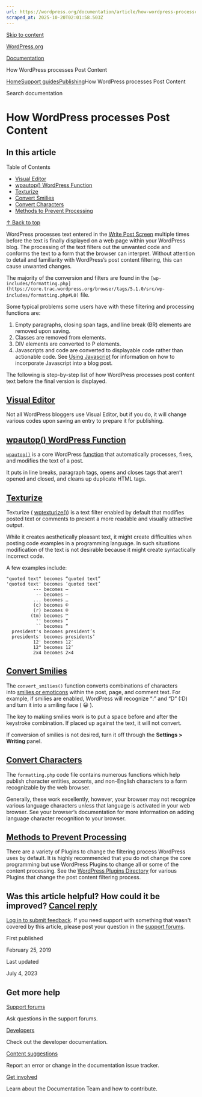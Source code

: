 ```yaml
---
url: https://wordpress.org/documentation/article/how-wordpress-processes-post-content
scraped_at: 2025-10-20T02:01:58.503Z
---
```


[Skip to content](https://wordpress.org/documentation/article/how-wordpress-processes-post-content/#wp--skip-link--target)

[WordPress.org](https://wordpress.org/)

[Documentation](https://wordpress.org/documentation)

How WordPress processes Post Content

[Home](https://wordpress.org/documentation)[Support guides](https://wordpress.org/documentation/support-guides/)[Publishing](https://wordpress.org/documentation/category/publishing/)How WordPress processes Post Content

Search documentation

# How WordPress processes Post Content

## In this article

Table of Contents

- [Visual Editor](https://wordpress.org/documentation/article/how-wordpress-processes-post-content/#visual-editor)
- [wpautop() WordPress Function](https://wordpress.org/documentation/article/how-wordpress-processes-post-content/#wpautop-wordpress-function)
- [Texturize](https://wordpress.org/documentation/article/how-wordpress-processes-post-content/#texturize)
- [Convert Smilies](https://wordpress.org/documentation/article/how-wordpress-processes-post-content/#convert-smilies)
- [Convert Characters](https://wordpress.org/documentation/article/how-wordpress-processes-post-content/#convert-characters)
- [Methods to Prevent Processing](https://wordpress.org/documentation/article/how-wordpress-processes-post-content/#methods-to-prevent-processing)

[↑ Back to top](https://wordpress.org/documentation/article/how-wordpress-processes-post-content/#wp--skip-link--target)

WordPress processes text entered in the [Write Post Screen](https://wordpress.org/documentation/article/administration-screens/#add-new-post) multiple times before the text is finally displayed on a web page within your WordPress blog. The processing of the text filters out the unwanted code and conforms the text to a form that the browser can interpret. Without attention to detail and familiarity with WordPress’s post content filtering, this can cause unwanted changes.

The majority of the conversion and filters are found in the `[wp-includes/formatting.php](https://core.trac.wordpress.org/browser/tags/5.1.0/src/wp-includes/formatting.php#L0)` file.

Some typical problems some users have with these filtering and processing functions are:

1. Empty paragraphs, closing span tags, and line break (BR) elements are removed upon saving.
2. Classes are removed from elements.
3. DIV elements are converted to P elements.
4. Javascripts and code are converted to displayable code rather than actionable code. See [Using Javascript](https://codex.wordpress.org/Using_Javascript) for information on how to incorporate Javascript into a blog post.

The following is step-by-step list of how WordPress processes post content text before the final version is displayed.

## [Visual Editor](https://wordpress.org/documentation/article/how-wordpress-processes-post-content/\#visual-editor)

Not all WordPress bloggers use Visual Editor, but if you do, it will change various codes upon saving an entry to prepare it for publishing.

## [wpautop() WordPress Function](https://wordpress.org/documentation/article/how-wordpress-processes-post-content/\#wpautop-wordpress-function)

[`wpautop()`](https://codex.wordpress.org/Function_Reference/wpautop) is a core WordPress [function](https://developer.wordpress.org/reference/) that automatically processes, fixes, and modifies the text of a post.

It puts in line breaks, paragraph tags, opens and closes tags that aren’t opened and closed, and cleans up duplicate HTML tags.

## [Texturize](https://wordpress.org/documentation/article/how-wordpress-processes-post-content/\#texturize)

Texturize ( [wptexturize()](https://codex.wordpress.org/Function_Reference/wptexturize)) is a text filter enabled by default that modifies posted text or comments to present a more readable and visually attractive output.

While it creates aesthetically pleasant text, it might create difficulties when posting code examples in a programming language. In such situations modification of the text is not desirable because it might create syntactically incorrect code.

A few examples include:

```
"quoted text" becomes “quoted text”
'quoted text' becomes ‘quoted text’
          --- becomes —
           -- becomes –
          ... becomes …
          (c) becomes ©
          (r) becomes ®
         (tm) becomes ™
           '' becomes ”
           `` becomes “
  president's becomes president’s
  presidents' becomes presidents’
          12' becomes 12′
          12" becomes 12″
          2x4 becomes 2×4

```

## [Convert Smilies](https://wordpress.org/documentation/article/how-wordpress-processes-post-content/\#convert-smilies)

The `convert_smilies()` function converts combinations of characters into [smilies or emoticons](https://wordpress.org/support/article/using-smilies/) within the post, page, and comment text. For example, if smilies are enabled, WordPress will recognize “:” and “D” (:D) and turn it into a smiling face ( 😀 ).

The key to making smilies work is to put a space before and after the keystroke combination. If placed up against the text, it will not convert.

If conversion of smilies is not desired, turn it off through the **Settings > Writing** panel.

## [Convert Characters](https://wordpress.org/documentation/article/how-wordpress-processes-post-content/\#convert-characters)

The `formatting.php` code file contains numerous functions which help publish character entities, accents, and non-English characters to a form recognizable by the web browser.

Generally, these work excellently, however, your browser may not recognize various language characters unless that language is activated in your web browser. See your browser’s documentation for more information on adding language character recognition to your browser.

## [Methods to Prevent Processing](https://wordpress.org/documentation/article/how-wordpress-processes-post-content/\#methods-to-prevent-processing)

There are a variety of Plugins to change the filtering process WordPress uses by default. It is highly recommended that you do not change the core programming but use WordPress Plugins to change all or some of the content processing. See the [WordPress Plugins Directory](https://wordpress.org/plugins/) for various Plugins that change the post content filtering process.

## Was this article helpful? How could it be improved? [Cancel reply](https://wordpress.org/documentation/article/how-wordpress-processes-post-content/\#respond)

[Log in to submit feedback](https://login.wordpress.org/?redirect_to=https%3A%2F%2Fwordpress.org%2Fdocumentation%2Farticle%2Fhow-wordpress-processes-post-content%2F&locale=en_US). If you need support with something that wasn't covered by this article, please post your question in the [support forums](https://wordpress.org/support/forums/).

First published

February 25, 2019

Last updated

July 4, 2023

## Get more help

[Support forums](https://wordpress.org/support/forums/)

Ask questions in the support forums.

[Developers](https://developer.wordpress.org/)

Check out the developer documentation.

[Content suggestions](https://github.com/WordPress/Documentation-Issue-Tracker/issues)

Report an error or change in the documentation issue tracker.

[Get involved](https://make.wordpress.org/docs/)

Learn about the Documentation Team and how to contribute.